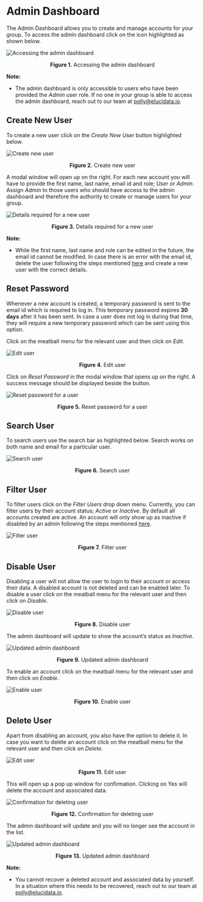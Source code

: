 # Admin Dashboard

The Admin Dashboard allows you to create and manage accounts for your group. To access the admin dashboard click on the icon highlighted as shown below. 

![Accessing the admin dashboard](../img/Admin_Dashboard/01_Admin_Dashboard_Option.png) <center>**Figure 1.** Accessing the admin dashboard</center> 

**Note:**

*   The admin dashboard is only accessible to users who have been provided the *Admin* user role. If no one in your group is able to access the admin dashboard, reach out to our team at [polly@elucidata.io](mailto:polly@elucidata.io).

## Create New User

To create a new user click on the *Create New User* button highlighted below.

![Create new user](../img/Admin_Dashboard/02_Admin_Dashboard_Overview.png) <center>**Figure 2.** Create new user</center>

A modal window will open up on the right. For each new account you will have to provide the first name, last name, email id and role; *User* or *Admin*. Assign *Admin* to those users who should have access to the admin dashboard and therefore the authority to create or manage users for your group.  

![Details required for a new user](../img/Admin_Dashboard/03_Admin_Dashboard_Create_User.png) <center>**Figure 3.** Details required for a new user</center> 

**Note:**

*   While the first name, last name and role can be edited in the future, the email id cannot be modified. In case there is an error with the email id, delete the user following the steps mentioned [here](#delete-user) and create a new user with the correct details.

## Reset Password

Whenever a new account is created, a temporary password is sent to the email id which is required to log in. This temporary password expires **30 days** after it has been sent. In case a user does not log in during that time, they will require a new temporary password which can be sent using this option.

Click on the meatball menu for the relevant user and then click on *Edit*.

![Edit user](../img/Admin_Dashboard/04_Admin_Dashboard_Options.png) <center>**Figure 4.** Edit user</center> 

Click on *Reset Password* in the modal window that opens up on the right. A success message should be displayed beside the button.

![Reset password for a user](../img/Admin_Dashboard/05_Admin_Dashboard_Reset_Password.png) <center>**Figure 5.** Reset password for a user</center> 

## Search User

To search users use the search bar as highlighted below. Search works on both name and email for a particular user.

![Search user](../img/Admin_Dashboard/06_Admin_Dashboard_Search_Users.png) <center>**Figure 6.** Search user</center> 

## Filter User

To filter users click on the *Filter Users* drop down menu. Currently, you can filter users by their account status; *Active* or *Inactive*. By default all accounts created are active. An account will only show up as inactive if disabled by an admin following the steps mentioned [here](#disable-user).

![Filter user](../img/Admin_Dashboard/07_Admin_Dashboard_Filter_Users.png) <center>**Figure 7.** Filter user</center> 

## Disable User

Disabling a user will not allow the user to login to their account or access their data. A disabled account is not deleted and can be enabled later. To disable a user click on the meatball menu for the relevant user and then click on *Disable*.

![Disable user](../img/Admin_Dashboard/04_Admin_Dashboard_Options.png) <center>**Figure 8.** Disable user</center> 

The admin dashboard will update to show the account’s status as *Inactive*.

![Updated admin dashboard](../img/Admin_Dashboard/09_Admin_Dashboard_Disable_User.png) <center>**Figure 9.** Updated admin dashboard</center>

To enable an account click on the meatball menu for the relevant user and then click on *Enable*.

![Enable user](../img/Admin_Dashboard/10_Admin_Dashboard_Enable_User.png) <center>**Figure 10.** Enable user</center> 

## Delete User

Apart from disabling an account, you also have the option to delete it. In case you want to delete an account click on the meatball menu for the relevant user and then click on *Delete*.

![Edit user](../img/Admin_Dashboard/04_Admin_Dashboard_Options.png) <center>**Figure 11.** Edit user</center> 

This will open up a pop up window for confirmation. Clicking on Yes will delete the account and associated data.

![Confirmation for deleting user](../img/Admin_Dashboard/12_Admin_Dashboard_Confirm_Delete.png) <center>**Figure 12.** Confirmation for deleting user</center> 

The admin dashboard will update and you will no longer see the account in the list.

![Updated admin dashboard](../img/Admin_Dashboard/13_Admin_Dashboard_Updated_Overview.png) <center>**Figure 13.** Updated admin dashboard</center> 

**Note:**

*   You cannot recover a deleted account and associated data by yourself. In a situation where this needs to be recovered, reach out to our team at [polly@elucidata.io](mailto:polly@elucidata.io).